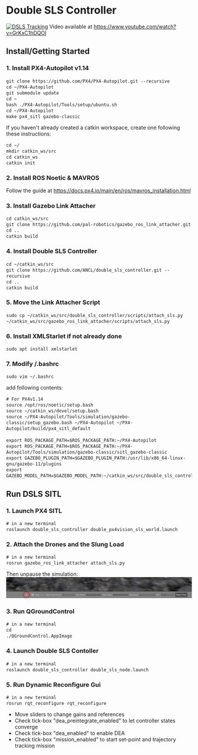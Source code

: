 # Double SLS Controller

[![DSLS Tracking](https://img.youtube.com/vi/GrKxC1hDQOI/0.jpg)](https://youtu.be/GrKxC1hDQOI "DSLS Tracking")
Video available at https://www.youtube.com/watch?v=GrKxC1hDQOI

## Install/Getting Started  
### 1. Install PX4-Autopilot v1.14
```
git clone https://github.com/PX4/PX4-Autopilot.git --recursive
cd ~/PX4-Autopilot
git submodule update
cd ~
bash ./PX4-Autopilot/Tools/setup/ubuntu.sh
cd ~/PX4-Autopilot
make px4_sitl gazebo-classic
```

If you haven't already created a catkin workspace, create one following these instructions:
```
cd ~/
mkdir catkin_ws/src
cd catkin_ws
catkin init
```
### 2. Install ROS Noetic & MAVROS  
Follow the guide at https://docs.px4.io/main/en/ros/mavros_installation.html  
### 3. Install Gazebo Link Attacher
```
cd catkin_ws/src  
git clone https://github.com/pal-robotics/gazebo_ros_link_attacher.git  
cd ..
catkin build
```
### 4. Install Double SLS Controller
```
cd ~/catkin_ws/src
git clone https://github.com/ANCL/double_sls_controller.git --recursive
cd ..
catkin build
```
### 5. Move the Link Attacher Script
```
sudo cp ~/catkin_ws/src/double_sls_controller/scripts/attach_sls.py ~/catkin_ws/src/gazebo_ros_link_attacher/scripts/attach_sls.py
```   
### 6. Install XMLStarlet if not already done
```
sudo apt install xmlstarlet
```
### 7. Modify /.bashrc
```
sudo vim ~/.bashrc
```  
add following contents:
```
# For PX4v1.14
source /opt/ros/noetic/setup.bash
source ~/catkin_ws/devel/setup.bash
source ~/PX4-Autopilot/Tools/simulation/gazebo-classic/setup_gazebo.bash ~/PX4-Autopilot ~/PX4-Autopilot/build/px4_sitl_default

export ROS_PACKAGE_PATH=$ROS_PACKAGE_PATH:~/PX4-Autopilot
export ROS_PACKAGE_PATH=$ROS_PACKAGE_PATH:~/PX4-Autopilot/Tools/simulation/gazebo-classic/sitl_gazebo-classic
export GAZEBO_PLUGIN_PATH=$GAZEBO_PLUGIN_PATH:/usr/lib/x86_64-linux-gnu/gazebo-11/plugins
export GAZEBO_MODEL_PATH=$GAZEBO_MODEL_PATH:~/catkin_ws/src/double_sls_controller/models
```
## Run DSLS SITL
### 1. Launch PX4 SITL
```
# in a new terminal
roslaunch double_sls_controller double_px4vision_sls_world.launch
```  
### 2. Attach the Drones and the Slung Load
```
# in a new terminal
rosrun gazebo_ros_link_attacher attach_sls.py
```
Then unpause the simulation:
![Alt text](Images/Pause.png)
### 3. Run QGroundControl
```
# in a new terminal
cd
./QGroundControl.AppImage
```
### 4. Launch Double SLS Contoller
```
# in a new terminal
roslaunch double_sls_controller double_sls_node.launch
```
### 5. Run Dynamic Reconfigure Gui
```
# in a new terminal
rosrun rqt_reconfigure rqt_reconfigure
```
* Move sliders to change gains and references
* Check tick-box "dea_preintegrate_enabled" to let controller states converge
* Check tick-box "dea_enabled" to enable DEA
* Check tick-box "mission_enabled" to start set-point and trajectory tracking mission
